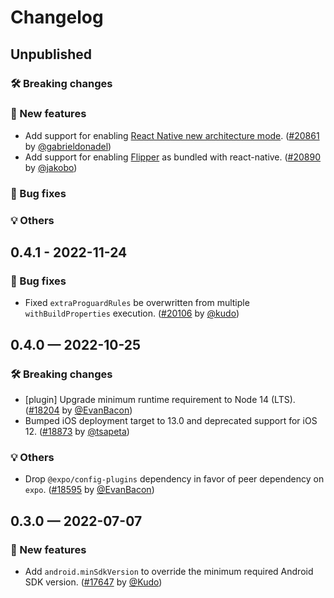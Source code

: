 # Changelog

## Unpublished

### 🛠 Breaking changes

### 🎉 New features

- Add support for enabling [React Native new architecture mode](https://reactnative.dev/docs/new-architecture-intro). ([#20861](https://github.com/expo/expo/pull/20861) by [@gabrieldonadel](https://github.com/gabrieldonadel))
- Add support for enabling [Flipper](https://fbflipper.com/) as bundled with react-native. ([#20890](https://github.com/expo/expo/pull/20861) by [@jakobo](https://github.com/jakobo))

### 🐛 Bug fixes

### 💡 Others

## 0.4.1 - 2022-11-24

### 🐛 Bug fixes

- Fixed `extraProguardRules` be overwritten from multiple `withBuildProperties` execution. ([#20106](https://github.com/expo/expo/pull/20106) by [@kudo](https://github.com/kudo))

## 0.4.0 — 2022-10-25

### 🛠 Breaking changes

- [plugin] Upgrade minimum runtime requirement to Node 14 (LTS). ([#18204](https://github.com/expo/expo/pull/18204) by [@EvanBacon](https://github.com/EvanBacon))
- Bumped iOS deployment target to 13.0 and deprecated support for iOS 12. ([#18873](https://github.com/expo/expo/pull/18873) by [@tsapeta](https://github.com/tsapeta))

### 💡 Others

- Drop `@expo/config-plugins` dependency in favor of peer dependency on `expo`. ([#18595](https://github.com/expo/expo/pull/18595) by [@EvanBacon](https://github.com/EvanBacon))

## 0.3.0 — 2022-07-07

### 🎉 New features

- Add `android.minSdkVersion` to override the minimum required Android SDK version. ([#17647](https://github.com/expo/expo/pull/17647) by [@Kudo](https://github.com/Kudo))
